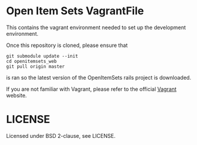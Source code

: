 # Open Item Sets VagrantFile

This contains the vagrant environment needed to set up the 
development environment.

Once this repository is cloned, please ensure that

```
git submodule update --init
cd openitemsets_web
git pull origin master
```

is ran so the latest version of the OpenItemSets rails project
is downloaded.

If you are not familiar with Vagrant, please refer to the official
[Vagrant](http://www.vagrantup.com) website.

# LICENSE

Licensed under BSD 2-clause, see LICENSE.

